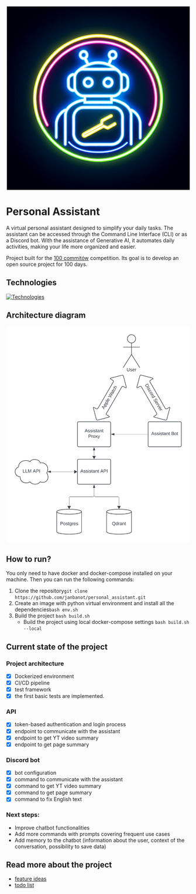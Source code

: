 <p align="center"><img src="docs/logo.png" alt="logo" width="500"/></p>

# Personal Assistant
A virtual personal assistant designed to simplify your daily tasks. The assistant can be accessed through the Command Line Interface (CLI) or as a Discord bot. With the assistance of Generative AI, it automates daily activities, making your life more organized and easier.

Project built for the [100 commitów](https://100commitow.pl/) competition. Its goal is to develop an open source project for 100 days.

## Technologies
[![Technologies](https://skillicons.dev/icons?i=py,flask,postgres,docker,githubactions)](https://skillicons.dev)

## Architecture diagram
<p align="center"><img src="docs/diagram.png" alt="architecture diagram" width="500"/></p>

## How to run?
You only need to have docker and docker-compose installed on your machine. Then you can run the following commands:
1. Clone the repository```git clone https://github.com/janbanot/personal_assistant.git```
2. Create an image with python virtual environment and install all the dependencies```bash env.sh```
3. Build the project ```bash build.sh```
    - Build the project using local docker-compose settings ```bash build.sh --local```

## Current state of the project
### Project architecture
- [x] Dockerized environment
- [x] CI/CD pipeline
- [x] test framework
- [x] the first basic tests are implemented.

### API
- [x] token-based authentication and login process
- [x] endpoint to communicate with the assistant
- [x] endpoint to get YT video summary
- [x] endpoint to get page summary

### Discord bot
- [x] bot configuration
- [x] command to communicate with the assistant
- [x] command to get YT video summary
- [x] command to get page summary
- [x] command to fix English text

### Next steps:
- Improve chatbot functionalities
- Add more commands with prompts covering frequent use cases
- Add memory to the chatbot (information about the user, context of the conversation, possibility to save data)

## Read more about the project
- [feature ideas](docs/feature_ideas.md)
- [todo list](docs/todo.md)
